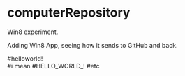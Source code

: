 # computerRepository
Win8 experiment. 

Adding Win8 App, seeing how it sends to GitHub and back.

#helloworld!  
#i mean
#HELLO_WORLD_!
#etc
